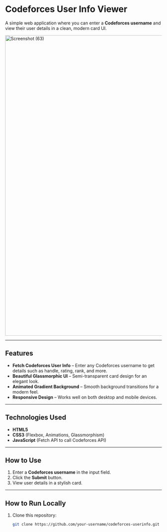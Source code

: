 # Codeforces User Info Viewer

A simple web application where you can enter a **Codeforces username** and view their user details in a clean, modern card UI.

<img width="1920" height="965" alt="Screenshot (63)" src="https://github.com/user-attachments/assets/2086ffed-6def-47e3-99b6-458cd7ef93aa" />

---

## Features

- **Fetch Codeforces User Info** – Enter any Codeforces username to get details such as handle, rating, rank, and more.
- **Beautiful Glassmorphic UI** – Semi-transparent card design for an elegant look.
- **Animated Gradient Background** – Smooth background transitions for a modern feel.
- **Responsive Design** – Works well on both desktop and mobile devices.

---

## Technologies Used

- **HTML5**
- **CSS3** (Flexbox, Animations, Glassmorphism)
- **JavaScript** (Fetch API to call Codeforces API)

---

## How to Use

1. Enter a **Codeforces username** in the input field.
2. Click the **Submit** button.
3. View user details in a stylish card.

---

## How to Run Locally

1. Clone this repository:
   ```bash
   git clone https://github.com/your-username/codeforces-userinfo.git

